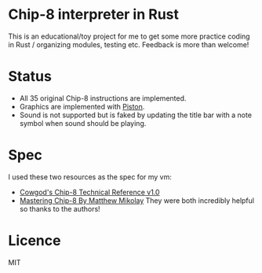 Chip-8 interpreter in Rust
==
This is an educational/toy project for me to get some more practice coding in
Rust / organizing modules, testing etc. Feedback is more than welcome!

Status
==
* All 35 original Chip-8 instructions are implemented.
* Graphics are implemented with [Piston](http://www.piston.rs/).
* Sound is not supported but is faked by updating the title bar with a note
symbol when sound should be playing.

Spec
==
I used these two resources as the spec for my vm:
* [Cowgod's Chip-8 Technical Reference v1.0](http://devernay.free.fr/hacks/chip8/C8TECH10.HTM)
* [Mastering Chip-8 By Matthew Mikolay](http://mattmik.com/chip8.html)
They were both incredibly helpful so thanks to the authors!

Licence
==
MIT
